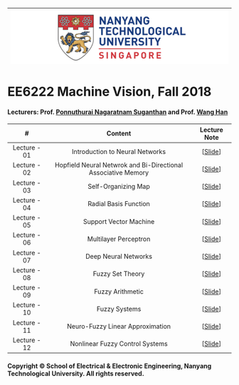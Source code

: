 |![image](https://github.com/NTU-CCA/EE7207/blob/master/logo.png)|
|---|
# EE6222 Machine Vision, Fall 2018

#### Lecturers: Prof. [Ponnuthurai Nagaratnam Suganthan](https://www.ntu.edu.sg/home/epnsugan/) and Prof. [Wang Han](http://research.ntu.edu.sg/expertise/academicprofile/pages/StaffProfile.aspx?ST_EMAILID=hw)

|#|Content|Lecture Note
|:---:|:---:|:---:|
|Lecture - 01|Introduction to Neural Networks|[[Slide](https://github.com/NTU-CCA/EE7207/blob/master/Slides/EE7207-NN1_2019.pdf)]|
|Lecture - 02|Hopfield Neural Netwrok and Bi-Directional Associative Memory|[[Slide](https://github.com/NTU-CCA/EE7207/blob/master/Slides/EE7207-NN2_2019.pdf)]|
|Lecture - 03|Self-Organizing Map|[[Slide](https://github.com/NTU-CCA/EE7207/blob/master/Slides/EE7207-NN3_2019.pdf)]|
|Lecture - 04|Radial Basis Function|[[Slide](https://github.com/NTU-CCA/EE7207/blob/master/Slides/EE7207-NN4_2019.pdf)]|
|Lecture - 05|Support Vector Machine|[[Slide](https://github.com/NTU-CCA/EE7207/blob/master/Slides/EE7207-NN5_2019.pdf)]|
|Lecture - 06|Multilayer Perceptron|[[Slide](https://github.com/NTU-CCA/EE7207/blob/master/Slides/EE7207-NN6_2019.pdf)]|
|Lecture - 07|Deep Neural Networks|[[Slide](https://github.com/NTU-CCA/EE7207/blob/master/Slides/EE7207-NN7_2019.pdf)]|
|Lecture - 08|Fuzzy Set Theory|[[Slide](https://github.com/NTU-CCA/EE7207/blob/master/Slides/EE7207-Part2-1.pdf)]|
|Lecture - 09|Fuzzy Arithmetic|[[Slide](https://github.com/NTU-CCA/EE7207/blob/master/Slides/EE7207-Part2-2.pdf)]|
|Lecture - 10|Fuzzy Systems|[[Slide](https://github.com/NTU-CCA/EE7207/blob/master/Slides/EE7207-Part2-3.pdf)]|
|Lecture - 11|Neuro-Fuzzy Linear Approximation|[[Slide](https://github.com/NTU-CCA/EE7207/blob/master/Slides/EE7207-Part2-4.pdf)]|
|Lecture - 12|Nonlinear Fuzzy Control Systems|[[Slide](https://github.com/NTU-CCA/EE7207/blob/master/Slides/EE7207-Part2-5.pdf)]|


#### Copyright © School of Electrical & Electronic Engineering, Nanyang Technological University. All rights reserved.
